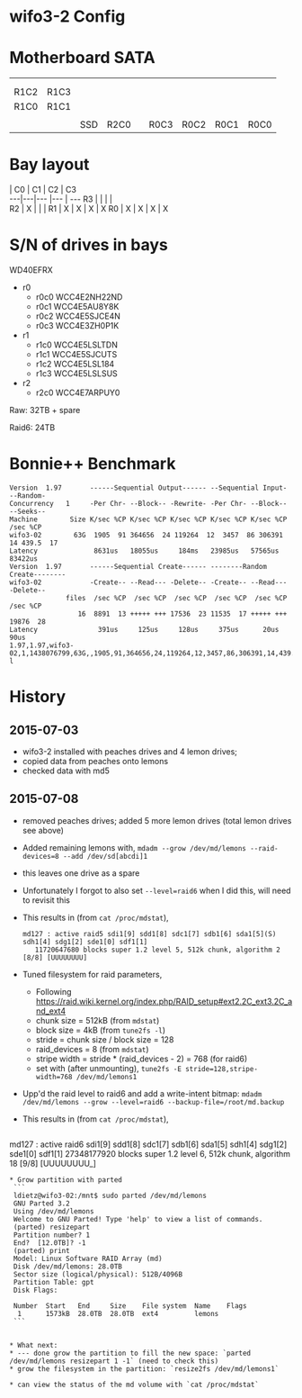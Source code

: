 wifo3-2 Config
==============

# Motherboard SATA

|      |      |     |      |   |      |      |      |      |
|------|------|-----|------|---|------|------|------|------|
|      |      |     |      |   |      |      |      |      |
|      |      |     |      |   |      |      |      |      |
| R1C2 | R1C3 |     |      |   |      |      |      |      |
| R1C0 | R1C1 |     |      |   |      |      |      |      |
|      |      |     |      |   |      |      |      |      |
|      |      | SSD | R2C0 |   | R0C3 | R0C2 | R0C1 | R0C0 |



# Bay layout


   | C0 | C1 | C2 | C3  
---|---|--- |--- | ---
R3 |   |    |    |  
R2 | X |    |    | 
R1 | X | X  | X  |  X
R0 | X | X  | X  |  X




# S/N of drives in bays

WD40EFRX
* r0
   * r0c0 WCC4E2NH22ND
   * r0c1 WCC4E5AU8Y8K
   * r0c2 WCC4E5SJCE4N
   * r0c3 WCC4E3ZH0P1K
* r1
   * r1c0 WCC4E5LSLTDN
   * r1c1 WCC4E5SJCUTS
   * r1c2 WCC4E5LSL184
   * r1c3 WCC4E5LSLSUS
* r2
   * r2c0 WCC4E7ARPUY0


Raw: 32TB + spare

Raid6: 24TB


Bonnie++ Benchmark
==================

```
Version  1.97       ------Sequential Output------ --Sequential Input- --Random-
Concurrency   1     -Per Chr- --Block-- -Rewrite- -Per Chr- --Block-- --Seeks--
Machine        Size K/sec %CP K/sec %CP K/sec %CP K/sec %CP K/sec %CP  /sec %CP
wifo3-02        63G  1905  91 364656  24 119264  12  3457  86 306391  14 439.5  17
Latency              8631us   18055us     184ms   23985us   57565us   83422us
Version  1.97       ------Sequential Create------ --------Random Create--------
wifo3-02            -Create-- --Read--- -Delete-- -Create-- --Read--- -Delete--
              files  /sec %CP  /sec %CP  /sec %CP  /sec %CP  /sec %CP  /sec %CP
                 16  8891  13 +++++ +++ 17536  23 11535  17 +++++ +++ 19876  28
Latency               391us     125us     128us     375us      20us      90us
1.97,1.97,wifo3-02,1,1438076799,63G,,1905,91,364656,24,119264,12,3457,86,306391,14,439.5,17,16,,,,,8891,13,+++++,+++,17536,23,11535,17,+++++,+++,19876,28,8631us,18055us,184ms,23985us,57565us,83422us,391us,125us,128us,375us,20us,90us
l
```

History
===========

## 2015-07-03

 * wifo3-2 installed with peaches drives and 4 lemon drives;
 * copied data from peaches onto lemons
 * checked data with md5

## 2015-07-08

 * removed peaches drives; added 5 more lemon drives (total lemon drives see above)
 * Added remaining lemons with,
   `mdadm --grow /dev/md/lemons --raid-devices=8 --add /dev/sd[abcdi]1`
 * this leaves one drive as a spare
 * Unfortunately I forgot to also set `--level=raid6` when I did this, will need to revisit this
 * This results in (from `cat /proc/mdstat`),
   ```
   md127 : active raid5 sdi1[9] sdd1[8] sdc1[7] sdb1[6] sda1[5](S) sdh1[4] sdg1[2] sde1[0] sdf1[1]
      11720647680 blocks super 1.2 level 5, 512k chunk, algorithm 2 [8/8] [UUUUUUUU]
   ```
   
 * Tuned filesystem for raid parameters,
   * Following https://raid.wiki.kernel.org/index.php/RAID_setup#ext2.2C_ext3.2C_and_ext4
   * chunk size = 512kB (from `mdstat`)
   * block size = 4kB (from `tune2fs -l`)
   * stride = chunk size / block size = 128
   * raid_devices = 8 (from `mdstat`)
   * stripe width = stride * (raid_devices - 2) = 768 (for raid6)
   * set with (after unmounting),
     `tune2fs -E stride=128,stripe-width=768 /dev/md/lemons1`

 * Upp'd the raid level to raid6 and add a write-intent bitmap:
     `mdadm /dev/md/lemons --grow --level=raid6 --backup-file=/root/md.backup`
 * This results in (from `cat /proc/mdstat`),
   ```
md127 : active raid6 sdi1[9] sdd1[8] sdc1[7] sdb1[6] sda1[5] sdh1[4] sdg1[2] sde1[0] sdf1[1]
      27348177920 blocks super 1.2 level 6, 512k chunk, algorithm 18 [9/8] [UUUUUUUU_]
   ```
 * Grow partition with parted
    ```
    ldietz@wifo3-02:/mnt$ sudo parted /dev/md/lemons
    GNU Parted 3.2
    Using /dev/md/lemons
    Welcome to GNU Parted! Type 'help' to view a list of commands.
    (parted) resizepart                                                       
    Partition number? 1                                                       
    End?  [12.0TB]? -1                                                        
    (parted) print                                                            
    Model: Linux Software RAID Array (md)
    Disk /dev/md/lemons: 28.0TB
    Sector size (logical/physical): 512B/4096B
    Partition Table: gpt
    Disk Flags: 

    Number  Start   End     Size    File system  Name    Flags
     1      1573kB  28.0TB  28.0TB  ext4         lemons
    ```

     
 * What next:
   * --- done grow the partition to fill the new space: `parted /dev/md/lemons resizepart 1 -1` (need to check this)
   * grow the filesystem in the partition: `resize2fs /dev/md/lemons1`

  * can view the status of the md volume with `cat /proc/mdstat`
 
